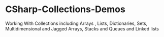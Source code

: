 # CSharp-Collections-Demos
Working With Collections including Arrays , Lists, Dictionaries, Sets, Multidimensional and Jagged Arrays, Stacks and Queues and Linked lists
